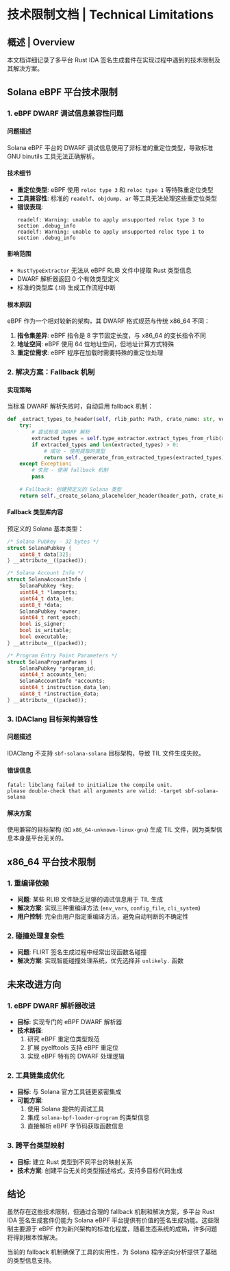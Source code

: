 # 技术限制文档 | Technical Limitations

## 概述 | Overview

本文档详细记录了多平台 Rust IDA 签名生成套件在实现过程中遇到的技术限制及其解决方案。

## Solana eBPF 平台技术限制

### 1. eBPF DWARF 调试信息兼容性问题

#### 问题描述
Solana eBPF 平台的 DWARF 调试信息使用了非标准的重定位类型，导致标准 GNU binutils 工具无法正确解析。

#### 技术细节
- **重定位类型**: eBPF 使用 `reloc type 3` 和 `reloc type 1` 等特殊重定位类型
- **工具兼容性**: 标准的 `readelf`、`objdump`、`ar` 等工具无法处理这些重定位类型
- **错误表现**: 
  ```
  readelf: Warning: unable to apply unsupported reloc type 3 to section .debug_info
  readelf: Warning: unable to apply unsupported reloc type 1 to section .debug_info
  ```

#### 影响范围
- `RustTypeExtractor` 无法从 eBPF RLIB 文件中提取 Rust 类型信息
- DWARF 解析器返回 0 个有效类型定义
- 标准的类型库 (.til) 生成工作流程中断

#### 根本原因
eBPF 作为一个相对较新的架构，其 DWARF 格式规范与传统 x86_64 不同：
1. **指令集差异**: eBPF 指令是 8 字节固定长度，与 x86_64 的变长指令不同
2. **地址空间**: eBPF 使用 64 位地址空间，但地址计算方式特殊
3. **重定位需求**: eBPF 程序在加载时需要特殊的重定位处理

### 2. 解决方案：Fallback 机制

#### 实现策略
当标准 DWARF 解析失败时，自动启用 fallback 机制：

```python
def _extract_types_to_header(self, rlib_path: Path, crate_name: str, version: str):
    try:
        # 尝试标准 DWARF 解析
        extracted_types = self.type_extractor.extract_types_from_rlib(rlib_path)
        if extracted_types and len(extracted_types) > 0:
            # 成功 - 使用提取的类型
            return self._generate_from_extracted_types(extracted_types)
    except Exception:
        # 失败 - 使用 fallback 机制
        pass
    
    # Fallback: 创建预定义的 Solana 类型
    return self._create_solana_placeholder_header(header_path, crate_name, version)
```

#### Fallback 类型库内容
预定义的 Solana 基本类型：

```cpp
/* Solana Pubkey - 32 bytes */
struct SolanaPubkey {
    uint8_t data[32];
} __attribute__((packed));

/* Solana Account Info */
struct SolanaAccountInfo {
    SolanaPubkey *key;
    uint64_t *lamports;
    uint64_t data_len;
    uint8_t *data;
    SolanaPubkey *owner;
    uint64_t rent_epoch;
    bool is_signer;
    bool is_writable;
    bool executable;
} __attribute__((packed));

/* Program Entry Point Parameters */
struct SolanaProgramParams {
    SolanaPubkey *program_id;
    uint64_t accounts_len;
    SolanaAccountInfo *accounts;
    uint64_t instruction_data_len;
    uint8_t *instruction_data;
} __attribute__((packed));
```

### 3. IDAClang 目标架构兼容性

#### 问题描述
IDAClang 不支持 `sbf-solana-solana` 目标架构，导致 TIL 文件生成失败。

#### 错误信息
```
fatal: libclang failed to initialize the compile unit. 
please double-check that all arguments are valid: -target sbf-solana-solana
```

#### 解决方案
使用兼容的目标架构 (如 `x86_64-unknown-linux-gnu`) 生成 TIL 文件，因为类型信息本身是平台无关的。

## x86_64 平台技术限制

### 1. 重编译依赖
- **问题**: 某些 RLIB 文件缺乏足够的调试信息用于 TIL 生成
- **解决方案**: 实现三种重编译方法 (`env_vars`, `config_file`, `cli_system`)
- **用户控制**: 完全由用户指定重编译方法，避免自动判断的不确定性

### 2. 碰撞处理复杂性
- **问题**: FLIRT 签名生成过程中经常出现函数名碰撞
- **解决方案**: 实现智能碰撞处理系统，优先选择非 `unlikely.` 函数

## 未来改进方向

### 1. eBPF DWARF 解析器改进
- **目标**: 实现专门的 eBPF DWARF 解析器
- **技术路径**: 
  1. 研究 eBPF 重定位类型规范
  2. 扩展 pyelftools 支持 eBPF 重定位
  3. 实现 eBPF 特有的 DWARF 处理逻辑

### 2. 工具链集成优化
- **目标**: 与 Solana 官方工具链更紧密集成
- **可能方案**:
  1. 使用 Solana 提供的调试工具
  2. 集成 `solana-bpf-loader-program` 的类型信息
  3. 直接解析 eBPF 字节码获取函数信息

### 3. 跨平台类型映射
- **目标**: 建立 Rust 类型到不同平台的映射关系
- **技术方案**: 创建平台无关的类型描述格式，支持多目标代码生成

## 结论

虽然存在这些技术限制，但通过合理的 fallback 机制和解决方案，多平台 Rust IDA 签名生成套件仍能为 Solana eBPF 平台提供有价值的签名生成功能。这些限制主要源于 eBPF 作为新兴架构的标准化程度，随着生态系统的成熟，许多问题将得到根本性解决。

当前的 fallback 机制确保了工具的实用性，为 Solana 程序逆向分析提供了基础的类型信息支持。